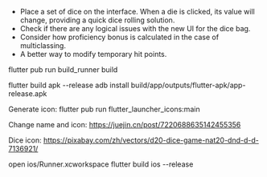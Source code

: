 - Place a set of dice on the interface. When a die is clicked, its value will change, providing a quick dice rolling solution.
- Check if there are any logical issues with the new UI for the dice bag.
- Consider how proficiency bonus is calculated in the case of multiclassing.
- A better way to modify temporary hit points.


flutter pub run build_runner build

flutter build apk --release
adb install build/app/outputs/flutter-apk/app-release.apk


Generate icon: flutter pub run flutter_launcher_icons:main

Change name and icon:
https://juejin.cn/post/7220688635142455356

Dice icon:
https://pixabay.com/zh/vectors/d20-dice-game-nat20-dnd-d-d-7136921/


open ios/Runner.xcworkspace
flutter build ios --release